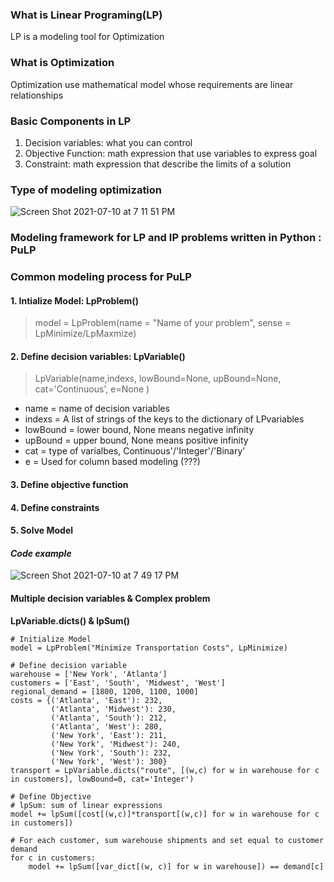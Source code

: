 ### What is Linear Programing(LP)
LP is a modeling tool for Optimization
### What is Optimization
Optimization use mathematical model whose requirements are linear relationships
### Basic Components in LP
1. Decision variables: what you can control
2. Objective Function: math expression that use variables to express goal
3. Constraint: math expression that describe the limits of a solution
### Type of modeling optimization
![Screen Shot 2021-07-10 at 7 11 51 PM](https://user-images.githubusercontent.com/47950186/125178375-5f0c4500-e1b2-11eb-8835-07eac65d99c5.png)
### Modeling framework for LP and IP problems written in Python : PuLP
### Common modeling process for PuLP
#### 1. Intialize Model: __LpProblem()__
> model = LpProblem(name = "Name of your problem", sense = LpMinimize/LpMaxmize) 
> 
#### 2. Define decision variables: __LpVariable()__
> LpVariable(name,indexs,  lowBound=None, upBound=None, cat='Continuous', e=None ) 
> 
* name = name of decision variables
* indexs = A list of strings of the keys to the dictionary of LPvariables
* lowBound = lower bound, None means negative infinity
* upBound = upper bound, None means positive infinity
* cat = type of varialbes,  Continuous'/'Integer'/'Binary'
* e = Used for column based modeling (???) 
#### 3. Define objective function
#### 4. Define constraints
#### 5. Solve Model
#### _Code example_ 
![Screen Shot 2021-07-10 at 7 49 17 PM](https://user-images.githubusercontent.com/47950186/125178956-9cbf9c80-e1b7-11eb-80e2-96a11bfdf097.png)

#### Multiple decision variables & Complex problem 
__LpVariable.dicts() & lpSum()__

```
# Initialize Model
model = LpProblem("Minimize Transportation Costs", LpMinimize)

# Define decision variable 
warehouse = ['New York', 'Atlanta']
customers = ['East', 'South', 'Midwest', 'West']
regional_demand = [1800, 1200, 1100, 1000]
costs = {('Atlanta', 'East'): 232,
         ('Atlanta', 'Midwest'): 230,
         ('Atlanta', 'South'): 212,
         ('Atlanta', 'West'): 280,
         ('New York', 'East'): 211,
         ('New York', 'Midwest'): 240,
         ('New York', 'South'): 232,
         ('New York', 'West'): 300}
transport = LpVariable.dicts("route", [(w,c) for w in warehouse for c in customers], lowBound=0, cat='Integer')

# Define Objective 
# lpSum: sum of linear expressions
model += lpSum([cost[(w,c)]*transport[(w,c)] for w in warehouse for c in customers])

# For each customer, sum warehouse shipments and set equal to customer demand
for c in customers:
    model += lpSum([var_dict[(w, c)] for w in warehouse]) == demand[c]

```


